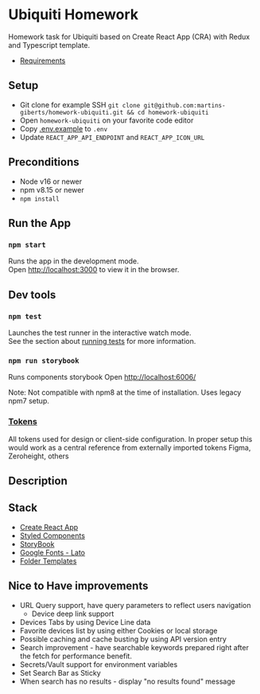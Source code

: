 # Ubiquiti Homework

Homework task for Ubiquiti based on Create React App (CRA) with Redux and Typescript template.

- [Requirements](./docs/homework-requirements.md)

## Setup

- Git clone for example SSH `git clone git@github.com:martins-giberts/homework-ubiquiti.git && cd homework-ubiquiti`
- Open `homework-ubiquiti` on your favorite code editor
- Copy [.env.example](./.env.example) to `.env`
- Update `REACT_APP_API_ENDPOINT` and `REACT_APP_ICON_URL`

## Preconditions

- Node v16 or newer
- npm v8.15 or newer
- `npm install`

## Run the App

### `npm start`

Runs the app in the development mode.\
Open [http://localhost:3000](http://localhost:3000) to view it in the browser.

## Dev tools

### `npm test`

Launches the test runner in the interactive watch mode.\
See the section about [running tests](https://facebook.github.io/create-react-app/docs/running-tests) for more information.

### `npm run storybook`

Runs components storybook
Open [http://localhost:6006/](http://localhost:6006/)

Note: Not compatible with npm8 at the time of installation. Uses legacy npm7 setup.

### [Tokens](./src/tokens.ts)

All tokens used for design or client-side configuration.
In proper setup this would work as a central reference from externally imported tokens Figma, Zeroheight, others

## Description

## Stack

- [Create React App](./docs/create-react-app.md)
- [Styled Components](https://styled-components.com/)
- [StoryBook](https://storybook.js.org/)
- [Google Fonts - Lato](https://fonts.google.com/specimen/Lato)
- [Folder Templates](https://marketplace.visualstudio.com/items?itemName=Huuums.vscode-fast-folder-structure)

## Nice to Have improvements

- URL Query support, have query parameters to reflect users navigation
  - Device deep link support
- Devices Tabs by using Device Line data
- Favorite devices list by using either Cookies or local storage
- Possible caching and cache busting by using API version entry
- Search improvement - have searchable keywords prepared right after the fetch for performance benefit.
- Secrets/Vault support for environment variables
- Set Search Bar as Sticky
- When search has no results - display "no results found" message
